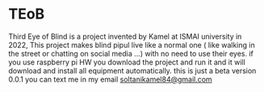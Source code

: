 # TEoB
Third Eye of Blind is a project invented by Kamel at ISMAI university in 2022, This project makes blind pipul live like a normal one ( like walking in the street or chatting on social media ...) with no need to use their eyes. if you use raspberry pi HW you download the project and run it and it will download and install all equipment automatically. this is just a beta version 0.0.1 you can text me in my email soltanikamel84@gmail.com
